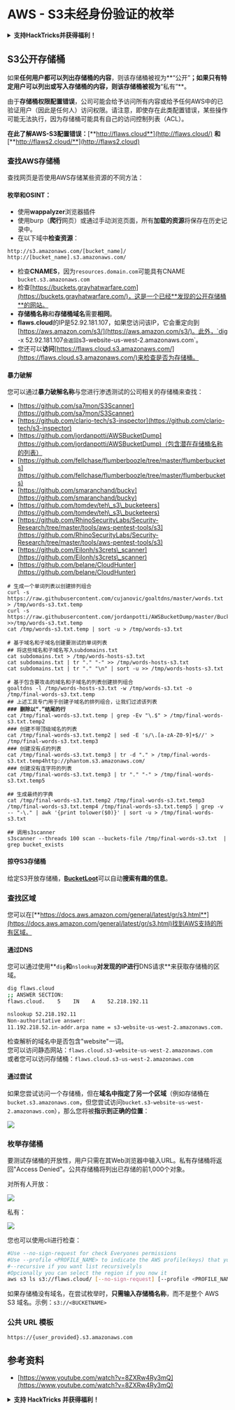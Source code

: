 # AWS - S3未经身份验证的枚举

<details>

<summary><strong>支持HackTricks并获得福利！</strong></summary>

* 如果您想在HackTricks中看到您的公司广告，或者如果您想访问PEASS的最新版本或下载PDF格式的HackTricks，请查看[**SUBSCRIPTION PLANS**](https://github.com/sponsors/carlospolop)！
* 获取[**官方PEASS和HackTricks周边产品**](https://peass.creator-spring.com)
* 发现[**PEASS Family**](https://opensea.io/collection/the-peass-family)，我们的独家[**NFTs**](https://opensea.io/collection/the-peass-family)收藏品
* **加入** 💬 [**Discord群组**](https://discord.gg/hRep4RUj7f) 或 [**Telegram群组**](https://t.me/peass) 或 **关注**我在**Twitter**上的账号 🐦 [**@carlospolopm**](https://twitter.com/carlospolopm)**.**
* **通过向** [**HackTricks**](https://github.com/carlospolop/hacktricks) **和** [**HackTricks Cloud**](https://github.com/carlospolop/hacktricks-cloud) **github仓库提交PR来分享您的黑客技巧。**

</details>

## S3公开存储桶

如果**任何用户都可以列出存储桶的内容**，则该存储桶被视为**“公开”**；如果只有特定用户可以列出或写入存储桶的内容，则该存储桶被视为**“私有”**。

由于**存储桶权限配置错误**，公司可能会给予访问所有内容或给予任何AWS中的已验证用户（因此是任何人）访问权限。请注意，即使存在此类配置错误，某些操作可能无法执行，因为存储桶可能具有自己的访问控制列表（ACL）。

**在此了解AWS-S3配置错误：**[**http://flaws.cloud**](http://flaws.cloud/) **和** [**http://flaws2.cloud/**](http://flaws2.cloud)

### 查找AWS存储桶

查找网页是否使用AWS存储某些资源的不同方法：

#### 枚举和OSINT：

* 使用**wappalyzer**浏览器插件
* 使用burp（**爬行**网页）或通过手动浏览页面，所有**加载的资源**将保存在历史记录中。
* 在以下域中**检查资源**：

```
http://s3.amazonaws.com/[bucket_name]/
http://[bucket_name].s3.amazonaws.com/
```
* 检查**CNAMES**，因为`resources.domain.com`可能具有CNAME `bucket.s3.amazonaws.com`
* 检查[https://buckets.grayhatwarfare.com](https://buckets.grayhatwarfare.com/)，这是一个已经**发现的公开存储桶**的网站。
* **存储桶名称**和**存储桶域名**需要**相同**。
* **flaws.cloud**的IP是52.92.181.107，如果您访问该IP，它会重定向到[https://aws.amazon.com/s3/](https://aws.amazon.com/s3/)。此外，`dig -x 52.92.181.107`会返回`s3-website-us-west-2.amazonaws.com`。
* 您还可以**访问**[https://flaws.cloud.s3.amazonaws.com/](https://flaws.cloud.s3.amazonaws.com/)来检查是否为存储桶。

#### 暴力破解

您可以通过**暴力破解名称**与您进行渗透测试的公司相关的存储桶来查找：

* [https://github.com/sa7mon/S3Scanner](https://github.com/sa7mon/S3Scanner)
* [https://github.com/clario-tech/s3-inspector](https://github.com/clario-tech/s3-inspector)
* [https://github.com/jordanpotti/AWSBucketDump](https://github.com/jordanpotti/AWSBucketDump)（包含潜在存储桶名称的列表）
* [https://github.com/fellchase/flumberboozle/tree/master/flumberbuckets](https://github.com/fellchase/flumberboozle/tree/master/flumberbuckets)
* [https://github.com/smaranchand/bucky](https://github.com/smaranchand/bucky)
* [https://github.com/tomdev/teh\_s3\_bucketeers](https://github.com/tomdev/teh\_s3\_bucketeers)
* [https://github.com/RhinoSecurityLabs/Security-Research/tree/master/tools/aws-pentest-tools/s3](https://github.com/RhinoSecurityLabs/Security-Research/tree/master/tools/aws-pentest-tools/s3)
* [https://github.com/Eilonh/s3crets\_scanner](https://github.com/Eilonh/s3crets\_scanner)
* [https://github.com/belane/CloudHunter](https://github.com/belane/CloudHunter)

<pre class="language-bash"><code class="lang-bash"># 生成一个单词列表以创建排列组合
curl -s https://raw.githubusercontent.com/cujanovic/goaltdns/master/words.txt > /tmp/words-s3.txt.temp
curl -s https://raw.githubusercontent.com/jordanpotti/AWSBucketDump/master/BucketNames.txt >>/tmp/words-s3.txt.temp
cat /tmp/words-s3.txt.temp | sort -u > /tmp/words-s3.txt

# 基于域名和子域名创建要测试的单词列表
## 将这些域名和子域名写入subdomains.txt
cat subdomains.txt > /tmp/words-hosts-s3.txt
cat subdomains.txt | tr "." "-" >> /tmp/words-hosts-s3.txt
cat subdomains.txt | tr "." "\n" | sort -u >> /tmp/words-hosts-s3.txt

# 基于包含要攻击的域名和子域名的列表创建排列组合
goaltdns -l /tmp/words-hosts-s3.txt -w /tmp/words-s3.txt -o /tmp/final-words-s3.txt.temp
## 上述工具专门用于创建子域名的排列组合，让我们过滤该列表
<strong>### 删除以“.”结尾的行
</strong>cat /tmp/final-words-s3.txt.temp | grep -Ev "\.$" > /tmp/final-words-s3.txt.temp2
### 创建不带顶级域名的列表
cat /tmp/final-words-s3.txt.temp2 | sed -E 's/\.[a-zA-Z0-9]+$//' > /tmp/final-words-s3.txt.temp3
### 创建没有点的列表
cat /tmp/final-words-s3.txt.temp3 | tr -d "." > /tmp/final-words-s3.txt.temp4http://phantom.s3.amazonaws.com/
### 创建没有连字符的列表
cat /tmp/final-words-s3.txt.temp3 | tr "." "-" > /tmp/final-words-s3.txt.temp5

## 生成最终的字典
cat /tmp/final-words-s3.txt.temp2 /tmp/final-words-s3.txt.temp3 /tmp/final-words-s3.txt.temp4 /tmp/final-words-s3.txt.temp5 | grep -v -- "-\." | awk '{print tolower($0)}' | sort -u > /tmp/final-words-s3.txt

## 调用s3scanner
s3scanner --threads 100 scan --buckets-file /tmp/final-words-s3.txt  | grep bucket_exists
</code></pre>

#### 掠夺S3存储桶

给定S3开放存储桶，[**BucketLoot**](https://github.com/redhuntlabs/BucketLoot)可以自动**搜索有趣的信息**。

### 查找区域

您可以在[**https://docs.aws.amazon.com/general/latest/gr/s3.html**](https://docs.aws.amazon.com/general/latest/gr/s3.html)找到AWS支持的所有区域。

#### 通过DNS

您可以通过使用**`dig`**和**`nslookup`**对发现的IP进行**DNS请求**来获取存储桶的区域。
```bash
dig flaws.cloud
;; ANSWER SECTION:
flaws.cloud.    5    IN    A    52.218.192.11

nslookup 52.218.192.11
Non-authoritative answer:
11.192.218.52.in-addr.arpa name = s3-website-us-west-2.amazonaws.com.
```
检查解析的域名中是否包含"website"一词。\
您可以访问静态网站：`flaws.cloud.s3-website-us-west-2.amazonaws.com`\
或者您可以访问存储桶：`flaws.cloud.s3-us-west-2.amazonaws.com`

#### 通过尝试

如果您尝试访问一个存储桶，但在**域名中指定了另一个区域**（例如存储桶在`bucket.s3.amazonaws.com`，但您尝试访问`bucket.s3-website-us-west-2.amazonaws.com`），那么您将被**指示到正确的位置**：

![](<../../../.gitbook/assets/image (57).png>)

### 枚举存储桶

要测试存储桶的开放性，用户只需在其Web浏览器中输入URL。私有存储桶将返回"Access Denied"。公共存储桶将列出已存储的前1,000个对象。

对所有人开放：

![](<../../../.gitbook/assets/image (67).png>)

私有：

![](<../../../.gitbook/assets/image (78).png>)

您也可以使用cli进行检查：
```bash
#Use --no-sign-request for check Everyones permissions
#Use --profile <PROFILE_NAME> to indicate the AWS profile(keys) that youwant to use: Check for "Any Authenticated AWS User" permissions
#--recursive if you want list recursivelyls
#Opcionally you can select the region if you now it
aws s3 ls s3://flaws.cloud/ [--no-sign-request] [--profile <PROFILE_NAME>] [ --recursive] [--region us-west-2]
```
如果存储桶没有域名，在尝试枚举时，**只需输入存储桶名称**，而不是整个 AWS S3 域名。示例：`s3://<BUCKETNAME>`

### 公共 URL 模板
```
https://{user_provided}.s3.amazonaws.com
```
## 参考资料

* [https://www.youtube.com/watch?v=8ZXRw4Ry3mQ](https://www.youtube.com/watch?v=8ZXRw4Ry3mQ)

<details>

<summary><strong>支持 HackTricks 并获得福利！</strong></summary>

* 如果您想在 HackTricks 中看到您的公司广告，或者如果您想访问 PEASS 的最新版本或下载 PDF 版的 HackTricks，请查看[**订阅计划**](https://github.com/sponsors/carlospolop)！
* 获取[**官方 PEASS 和 HackTricks 商品**](https://peass.creator-spring.com)
* 发现[**PEASS 家族**](https://opensea.io/collection/the-peass-family)，我们的独家[**NFT**](https://opensea.io/collection/the-peass-family)收藏品
* **加入** 💬 [**Discord 群组**](https://discord.gg/hRep4RUj7f) 或 [**Telegram 群组**](https://t.me/peass) 或 **关注**我的 **Twitter** 🐦 [**@carlospolopm**](https://twitter.com/carlospolopm)**。**
* 通过向 [**HackTricks**](https://github.com/carlospolop/hacktricks) 和 [**HackTricks Cloud**](https://github.com/carlospolop/hacktricks-cloud) github 仓库提交 PR 来**分享您的黑客技巧**。

</details>
